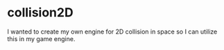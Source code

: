 # collision2D
I wanted to create my own engine for 2D collision in space so I can utilize this in my game engine.

